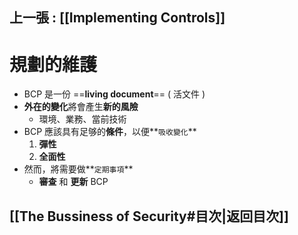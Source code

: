 ## 上一張 : [[Implementing Controls]]
# 規劃的維護
- BCP 是一份 ==**living document**== ( 活文件 )
- **外在的變化**將會產生**新的風險**
	- 環境、業務、當前技術
- BCP 應該具有足够的**條件**，以便**`吸收變化`**
	1. **彈性**
	2. **全面性**
- 然而，將需要做**`定期事項`**
	-  **審查** 和 **更新** BCP

## [[The Bussiness of Security#目次|返回目次]]